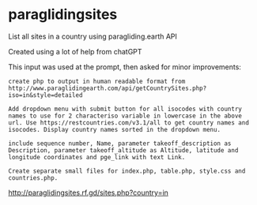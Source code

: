 # paraglidingsites
List all sites in a country using paragliding.earth API

Created using a lot of help from chatGPT

This input was used at the prompt, then asked for minor improvements:

 
```
create php to output in human readable format from http://www.paraglidingearth.com/api/getCountrySites.php?iso=in&style=detailed

Add dropdown menu with submit button for all isocodes with country names to use for 2 characteriso variable in lowercase in the above url. Use https://restcountries.com/v3.1/all to get country names and isocodes. Display country names sorted in the dropdown menu.

include sequence number, Name, parameter takeoff_description as Description, parameter takeoff_altitude as Altitude, latitude and longitude coordinates and pge_link with text Link.

Create separate small files for index.php, table.php, style.css and countries.php.
```

http://paraglidingsites.rf.gd/sites.php?country=in

